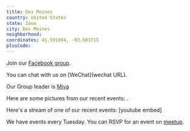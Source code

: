 ```yaml
---
title: Des Moines
country: United States
state: Iowa
city: Des Moines
neighborhood: 
coordinates: 41.591064, -93.603715
plusCode:
---
```

Join our [Facebook group](https://www.facebook.com/groups/free.code.camp.des.moines).

You can chat with us on [WeChat](wechat URL).

Our Group leader is [Miya](freecodecamp.org/miya)

Here are some pictures from our recent events:
![]().

Here's a stream of one of our recent events:
[youtube embed]

We have events every Tuesday. You can RSVP for an event on [meetup](meetupurl).
